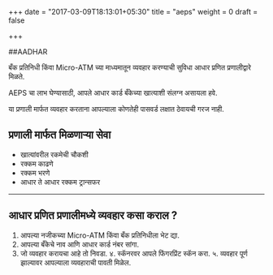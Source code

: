 +++
date = "2017-03-09T18:13:01+05:30"
title = "aeps"
weight = 0
draft = false

+++

##AADHAR

बँक प्रतिनिधी किंवा Micro-ATM च्या माध्यमातून व्यवहार करण्याची सुविधा आधार प्रणित प्रणालीद्वारे मिळते.

AEPS चा लाभ घेण्यासाठी, आपले आधार कार्ड बँकेच्या खात्याशी संलग्न असायला हवे.

या प्रणाली मार्फत व्यवहार करताना आपल्याला कोणतेही पासवर्ड लक्षात ठेवायची गरज नाही.

## प्रणाली मार्फत मिळणाऱ्या सेवा

- खात्यांवरील रकमेची चौकशी
- रक्कम काढणे
- रक्कम भरणे 
- आधार ते आधार रक्कम ट्रान्सफर 

---
## आधार प्रणित प्रणालीमध्ये व्यवहार कसा कराल ?

1.  आपल्या नजीकच्या Micro-ATM किंवा बँक प्रतिनिधीला भेट द्या.
2. आपल्या बँकेचे नाव आणि आधार कार्ड नंबर सांगा.
3. जो व्यवहार करायचा आहे तो निवडा.
४. स्कॅनरवर आपले फिंगरप्रिंट स्कॅन करा.
५. व्यवहार पूर्ण झाल्यावर आपल्याला व्यवहाराची पावती मिळेल.
